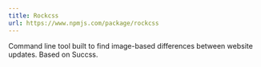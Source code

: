 ```yaml
---
title: Rockcss
url: https://www.npmjs.com/package/rockcss
---
```


Command line tool built to find image-based differences between website updates. Based on Succss.
